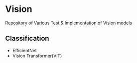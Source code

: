 # Vision
Repository of Various Test & Implementation of Vision models

## Classification
* EfficientNet
* Vision Transformer(ViT)
